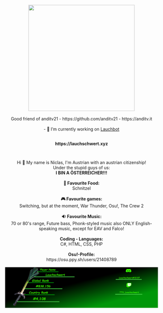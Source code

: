 <center>
   <p align="center"> 
      <img src=https://github-readme-stats.vercel.app/api/top-langs/?username=Lauchschwert&langs_count=8&layout=compact&text_color=daf7dc&bg_color=151515&var=/ width="350" height="350"/> 
   </p>
   <p align="center">Good friend of anditv21 - https://github.com/anditv21 - https://anditv.it
      <br>
      <br>
      - 🔭 I’m currently working on <a href="https://github.com/Lauchschwert/Lauchbot">Lauchbot</a>
</center>
<p align="center"><br><b>https://lauchschwert.xyz</B></p>
<br>
<p align="center">Hi 🖖 My name is Niclas, I'm Austrian with an austrian citizenship!<br> Under the stupid guys of us:<br> <B>I BIN A ÖSTERREICHER!!!</B>
   <br><br><B>🍕 Favourite Food:</B><br> Schnitzel<br><br><B>🎮 Favourite games:</B><br> Switching, but at the moment, War Thunder, Osu!, The Crew 2<br><br><b>🔉 Favourite Music:</b><br> 70 or 80's range, Future bass, Phonk-styled music also ONLY English-speaking music, except for EAV and Falco!<br><br><b>Coding - Languages:</B><br>C#, HTML, CSS, PHP<br><br><b>Osu!-Profile:</B><br>https://osu.ppy.sh/users/21408789<br><br><img src=Pictures/ApplicationFrameHost_3Y8fB3doMX.png>
</p>
